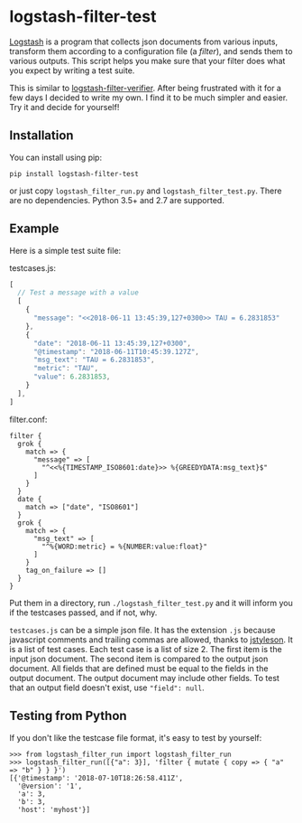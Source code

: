# logstash-filter-test
[Logstash](https://www.elastic.co/products/logstash) is a program that collects
json documents from various inputs, transform them according to a configuration
file (a *filter*), and sends them to various outputs. This script helps you make
sure that your filter does what you expect by writing a test suite.

This is similar to
[logstash-filter-verifier](https://github.com/magnusbaeck/logstash-filter-verifier).
After being frustrated with it for a few days I decided to write my own. I find
it to be much simpler and easier. Try it and decide for yourself!

## Installation

You can install using pip:

```
pip install logstash-filter-test
```

or just copy `logstash_filter_run.py` and `logstash_filter_test.py`. There are
no dependencies. Python 3.5+ and 2.7 are supported.

## Example

Here is a simple test suite file:

testcases.js:
```javascript
[
  // Test a message with a value
  [
    {
      "message": "<<2018-06-11 13:45:39,127+0300>> TAU = 6.2831853"
    },
    {
      "date": "2018-06-11 13:45:39,127+0300",
      "@timestamp": "2018-06-11T10:45:39.127Z",
      "msg_text": "TAU = 6.2831853",
      "metric": "TAU",
      "value": 6.2831853,
    }
  ],
]
```

filter.conf:
```
filter {
  grok {
    match => {
      "message" => [
        "^<<%{TIMESTAMP_ISO8601:date}>> %{GREEDYDATA:msg_text}$"
      ]
    }
  }
  date {
    match => ["date", "ISO8601"]
  }
  grok {
    match => {
      "msg_text" => [
        "^%{WORD:metric} = %{NUMBER:value:float}"
      ]
    }
    tag_on_failure => []
  }
}
```

Put them in a directory, run `./logstash_filter_test.py` and it will inform you
if the testcases passed, and if not, why.

`testcases.js` can be a simple json file. It has the extension `.js` because
javascript comments and trailing commas are allowed, thanks to
[jstyleson](https://github.com/linjackson78/jstyleson). It is a list of
test cases. Each test case is a list of size 2. The first item is the input 
json document. The second item is compared to the output json document. All
fields that are defined must be equal to the fields in the output document.
The output document may include other fields. To test that an output field
doesn't exist, use `"field": null`.

## Testing from Python

If you don't like the testcase file format, it's easy to test by yourself:

```pydocstring
>>> from logstash_filter_run import logstash_filter_run
>>> logstash_filter_run([{"a": 3}], 'filter { mutate { copy => { "a" => "b" } } }')
[{'@timestamp': '2018-07-10T18:26:58.411Z',
  '@version': '1',
  'a': 3,
  'b': 3,
  'host': 'myhost'}]
```
